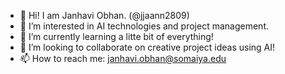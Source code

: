 - 👋 Hi! I am Janhavi Obhan. (@jjaann2809)
- 👀 I’m interested in AI technologies and project management.
- 🌱 I’m currently learning a litte bit of everything!
- 💞️ I’m looking to collaborate on creative project ideas using AI!
- 📫 How to reach me: janhavi.obhan@somaiya.edu

<!---
jjaann2809/jjaann2809 is a ✨ special ✨ repository because its `README.md` (this file) appears on your GitHub profile.
You can click the Preview link to take a look at your changes.
--->
